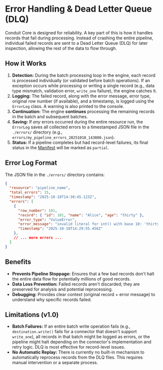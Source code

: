 # Error Handling & Dead Letter Queue (DLQ)

Conduit Core is designed for reliability. A key part of this is how it handles records that fail during processing. Instead of crashing the entire pipeline, individual failed records are sent to a Dead Letter Queue (DLQ) for later inspection, allowing the rest of the data to flow through.

## How it Works

1.  **Detection:** During the batch processing loop in the engine, each record is processed individually (or validated before batch operations). If an exception occurs while processing or writing a single record (e.g., data type mismatch, validation error, `write_one` failure), the engine catches it.
2.  **Logging:** The failed record, along with the error message, error type, original row number (if available), and a timestamp, is logged using the `ErrorLog` class. A warning is also printed to the console.
3.  **Continuation:** The engine **continues** processing the remaining records in the batch and subsequent batches.
4.  **Saving:** If *any* errors occurred during the entire resource run, the `ErrorLog` saves all collected errors to a timestamped JSON file in the `./errors/` directory (e.g., `errors/my_pipeline_errors_20251018_143000.json`).
5.  **Status:** If a pipeline completes but had record-level failures, its final status in the [Manifest](manifest.md) will be marked as `partial`.

## Error Log Format

The JSON file in the `./errors/` directory contains:

```json
{
  "resource": "pipeline_name",
  "total_errors": 15,
  "timestamp": "2025-10-18T14:30:45.123Z",
  "errors": [
    {
      "row_number": 101,
      "record": { "id": 101, "name": "Alice", "age": "thirty" },
      "error_type": "ValueError",
      "error_message": "invalid literal for int() with base 10: 'thirty'",
      "timestamp": "2025-10-18T14:29:55.456Z"
    },
    // ... more errors ...
  ]
}
```

## Benefits

* **Prevents Pipeline Stoppage:** Ensures that a few bad records don't halt the entire data flow for potentially millions of good records.
* **Data Loss Prevention:** Failed records aren't discarded; they are preserved for analysis and potential reprocessing.
* **Debugging:** Provides clear context (original record + error message) to understand why specific records failed.

## Limitations (v1.0)

* **Batch Failures:** If an entire batch write operation fails (e.g., ```destination.write()``` fails for a connector that doesn't support ```write_one```), all records in that batch might be logged as errors, or the pipeline might halt depending on the connector's implementation and retry logic. DLQ is most effective for record-level issues.
* **No Automatic Replay:** There is currently no built-in mechanism to automatically reprocess records from the DLQ files. This requires manual intervention or a separate process.
